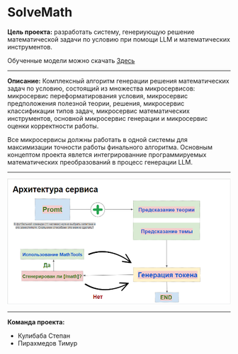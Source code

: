 # SolveMath
**Цель проекта:**
разработать систему, генериующую решение математической задачи
по условию при помощи LLM и математических инструментов.

Обученные модели можно скачать [Здесь](https://drive.google.com/drive/folders/1a_uYNE9t2wrEu7qyGglHnREqOz9N4dKf?usp=sharing)

---

**Описание:** 
Комплексный алгоритм генерации решения математических задач по условию,
состоящий из множества микросервисов: микросервис переформатирования условия,
микросервис предположения полезной теории, решения, микросервис классификации типов задач,
микросервис математических инструментов, основной микросервис генерации и микросервис оценки корректности работы.

Все микросервисы должны работать в одной системы для максимизации точности работы финального алгоритма. Основным концептом проекта явлется интегрированние программируемых математических преобразований в процесс генерации LLM.

---
![Иллюстрация к проекту](https://github.com/kulibabast/SolveMath/blob/main/images/service%20architecture.png)

---
**Команда проекта:**
  * Кулибаба Степан
  * Пирахмедов Тимур
